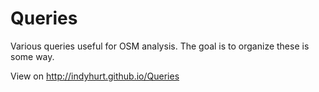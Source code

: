 # Queries
Various queries useful for OSM analysis.
The goal is to organize these is some way.  

View on http://indyhurt.github.io/Queries
